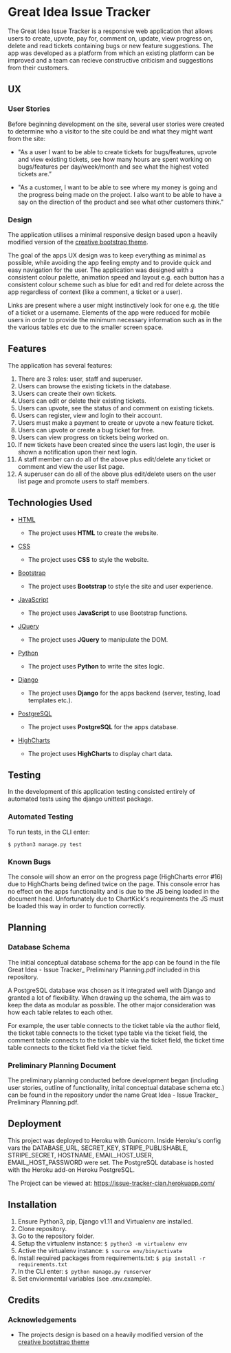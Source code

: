 # Great Idea Issue Tracker 

The Great Idea Issue Tracker is a responsive web application that allows users to create, upvote, pay for, comment on, update, view progress on, delete and read tickets containing bugs or new feature suggestions. The app was developed as a platform from which an existing platform can be improved and a team can recieve constructive criticism and suggestions from their customers.
 
## UX

### User Stories

Before beginning development on the site, several user stories were created to determine who a visitor to the site could be and what they might want from the site:

- "As a user I want to be able to create tickets for bugs/features, upvote and view existing tickets, see how many hours are spent working on bugs/features per day/week/month and see what the highest voted tickets are.”

- "As a customer, I want to be able to see where my money is going and the progress being made on the project. I also want to be able to have a say on the direction of the product and see what other customers think."

### Design

The application utilises a minimal responsive design based upon a heavily modified version of the [creative bootstrap theme](https://startbootstrap.com/template-overviews/creative/). 

The goal of the apps UX design was to keep everything as minimal as possible, while avoiding the app feeling empty and to provide quick and easy navigation for the user. The application was designed with a consistent colour palette, animation speed and layout e.g. each button has a consistent colour scheme such as blue for edit and red for delete across the app regardless of context (like a comment, a ticket or a user). 

Links are present where a user might instinctively look for one e.g. the title of a ticket or a username. Elements of the app were reduced for mobile users in order to provide the minimum necessary information such as in the the various tables etc due to the smaller screen space.

## Features

The application has several features:

1. There are 3 roles: user, staff and superuser.
2. Users can browse the existing tickets in the database.
2. Users can create their own tickets.
3. Users can edit or delete their existing tickets.
4. Users can upvote, see the status of and comment on existing tickets.
5. Users can register, view and login to their account.
6. Users must make a payment to create or upvote a new feature ticket.
7. Users can upvote or create a bug ticket for free.
8. Users can view progress on tickets being worked on.
9. If new tickets have been created since the users last login, the user is shown a notification upon their next login.
10. A staff member can do all of the above plus edit/delete any ticket or comment and view the user list page.
11. A superuser can do all of the above plus edit/delete users on the user list page and promote users to staff members.

## Technologies Used

- [HTML](https://www.w3.org/)
    - The project uses **HTML** to create the website.

- [CSS](https://www.w3.org/)
    - The project uses **CSS** to style the website.

- [Bootstrap](https://getbootstrap.com/docs/3.3/)
    - The project uses **Bootstrap** to style the site and user experience.

- [JavaScript](https://developer.mozilla.org/bm/docs/Web/JavaScript)
    - The project uses **JavaScript** to use Bootstrap functions.

- [JQuery](https://jquery.com/)
    - The project uses **JQuery** to manipulate the DOM.

- [Python](https://www.python.org/)
    - The project uses **Python** to write the sites logic.

- [Django](https://www.djangoproject.com/)
    - The project uses **Django** for the apps backend (server, testing, load templates etc.). 

- [PostgreSQL](https://www.postgresql.org/)
    - The project uses **PostgreSQL** for the apps database. 

- [HighCharts](https://www.highcharts.com/)
    - The project uses **HighCharts** to display chart data. 

## Testing

In the development of this application testing consisted entirely of automated tests using the django unittest package.

### Automated Testing

To run tests, in the CLI enter:
```
$ python3 manage.py test
```

### Known Bugs

The console will show an error on the progress page (HighCharts error #16) due to HighCharts being defined twice on the page. This console error has no effect on the apps functionality and is due to the JS being loaded in the document head. Unfortunately due to ChartKick's requirements the JS must be loaded this way in order to function correctly.

## Planning

### Database Schema

The initial conceptual database schema for the app can be found in the file Great Idea - Issue Tracker_ Preliminary Planning.pdf included in this repository.

A PostgreSQL database was chosen as it integrated well with Django and granted a lot of flexibility. When drawing up the schema, the aim was to keep the data as modular as possible. The other major consideration was how each table relates to each other.

For example, the user table connects to the ticket table via the author field, the ticket table connects to the ticket type table via the ticket field, the comment table connects to the ticket table via the ticket field, the ticket time table connects to the ticket field via the ticket field.

### Preliminary Planning Document

The preliminary planning conducted before development began (including user stories, outline of functionality, inital conceptual database schema etc.) can be found in the repository under the name Great Idea - Issue Tracker_ Preliminary Planning.pdf.

## Deployment

This project was deployed to Heroku with Gunicorn. Inside Heroku's config vars the DATABASE_URL, SECRET_KEY, STRIPE_PUBLISHABLE, STRIPE_SECRET, HOSTNAME, EMAIL_HOST_USER, EMAIL_HOST_PASSWORD were set. The PostgreSQL database is hosted with the Heroku add-on Heroku PostgreSQL.

The Project can be viewed at: <https://issue-tracker-cian.herokuapp.com/>

## Installation

1. Ensure Python3, pip, Django v1.11 and Virtualenv are installed.
2. Clone repository.
4. Go to the repository folder.
5. Setup the virtualenv instance: ```$ python3 -m virtualenv env```
6. Active the virtualenv instance: ```$ source env/bin/activate```
7. Install required packages from requirements.txt: ```$ pip install -r requirements.txt``` 
8. In the CLI enter: ``` $ python manage.py runserver ```
9. Set envionmental variables (see .env.example).

## Credits

### Acknowledgements

- The projects design is based on a heavily modified version of the [creative bootstrap theme](https://startbootstrap.com/template-overviews/creative/)
